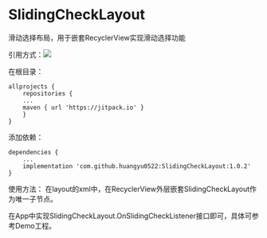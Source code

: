 # SlidingCheckLayout
滑动选择布局，用于嵌套RecyclerView实现滑动选择功能

引用方式：[![](https://jitpack.io/v/huangyu0522/SlidingCheckLayout.svg)](https://jitpack.io/#huangyu0522/SlidingCheckLayout)

在根目录：

```
allprojects {
    repositories {
	...
	maven { url 'https://jitpack.io' }
    }
}
```

添加依赖：
```
dependencies {
    ...
    implementation 'com.github.huangyu0522:SlidingCheckLayout:1.0.2'
}
```

使用方法：
在layout的xml中，在RecyclerView外层嵌套SlidingCheckLayout作为唯一子节点。

在App中实现SlidingCheckLayout.OnSlidingCheckListener接口即可，具体可参考Demo工程。

